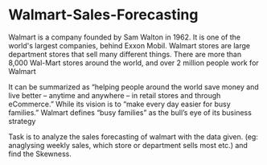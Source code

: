 # Walmart-Sales-Forecasting
Walmart is a company founded by Sam Walton in 1962. It is one of the world's largest companies, behind Exxon Mobil. Walmart stores are large department stores that sell many different things. There are more than 8,000 Wal-Mart stores around the world, and over 2 million people work for Walmart

It can be summarized as “helping people around the world save money and live better – anytime and anywhere – in retail stores and through eCommerce.” While its vision is to “make every day easier for busy families.” Walmart defines “busy families” as the bull’s eye of its business strategy

Task is to analyze the sales forecasting of walmart with the data given. (eg: anaglysing weekly sales, which store or department sells most etc.) and find the Skewness.
